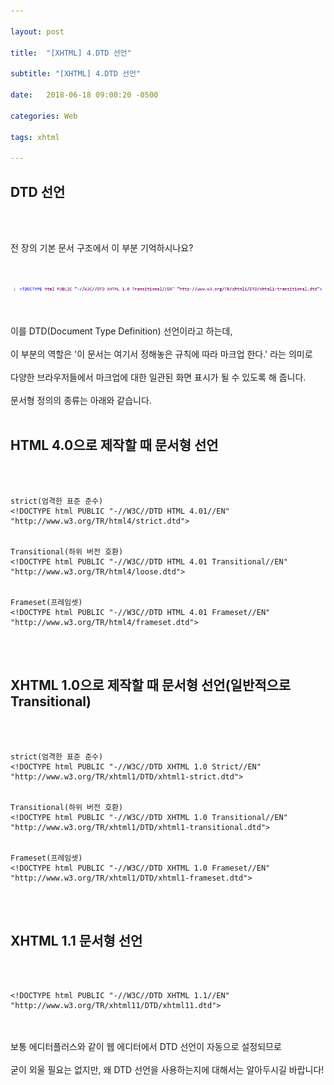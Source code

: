 ```yaml
---

layout: post

title:  "[XHTML] 4.DTD 선언"

subtitle: "[XHTML] 4.DTD 선언"

date:   2018-06-18 09:00:20 -0500

categories: Web

tags: xhtml

---
```


## DTD 선언

<br>
<br>

전 장의 기본 문서 구조에서 이 부분 기억하시나요?
<br>
<br>
<br>

![image](/image/XHTML_image/xhtml_image_04.png)

<br>
<br>
이를 DTD(Document Type Definition) 선언이라고 하는데,
<br>
<br>
이 부분의 역할은 '이 문서는 여기서 정해놓은 규칙에 따라 마크업 한다.' 라는 의미로
<br>
<br>
다양한 브라우저들에서 마크업에 대한 일관된 화면 표시가 될 수 있도록 해 줍니다.
<br>
<br>
문서형 정의의 종류는 아래와 같습니다.

<br>
<br>

## HTML 4.0으로 제작할 때 문서형 선언

<br>
<br>

```
strict(엄격한 표준 준수)
<!DOCTYPE html PUBLIC "-//W3C//DTD HTML 4.01//EN" "http://www.w3.org/TR/html4/strict.dtd">


Transitional(하위 버전 호환)
<!DOCTYPE html PUBLIC "-//W3C//DTD HTML 4.01 Transitional//EN" "http://www.w3.org/TR/html4/loose.dtd">


Frameset(프레임셋)
<!DOCTYPE html PUBLIC "-//W3C//DTD HTML 4.01 Frameset//EN" "http://www.w3.org/TR/html4/frameset.dtd">
```

<br>
<br>

## XHTML 1.0으로 제작할 때 문서형 선언(일반적으로 Transitional)

<br>
<br>

```
strict(엄격한 표준 준수)
<!DOCTYPE html PUBLIC "-//W3C//DTD XHTML 1.0 Strict//EN" "http://www.w3.org/TR/xhtml1/DTD/xhtml1-strict.dtd">


Transitional(하위 버전 호환)
<!DOCTYPE html PUBLIC "-//W3C//DTD XHTML 1.0 Transitional//EN" "http://www.w3.org/TR/xhtml1/DTD/xhtml1-transitional.dtd">


Frameset(프레임셋)
<!DOCTYPE html PUBLIC "-//W3C//DTD XHTML 1.0 Frameset//EN" "http://www.w3.org/TR/xhtml1/DTD/xhtml1-frameset.dtd">
```

<br>
<br>

## XHTML 1.1 문서형 선언

<br>
<br>

```
<!DOCTYPE html PUBLIC "-//W3C//DTD XHTML 1.1//EN" "http://www.w3.org/TR/xhtml11/DTD/xhtml11.dtd">
```

<br>
<br>
보통 에디터플러스와 같이 웹 에디터에서 DTD 선언이 자동으로 설정되므로
<br>
<br>
굳이 외울 필요는 없지만, 왜 DTD 선언을 사용하는지에 대해서는 알아두시길 바랍니다!

